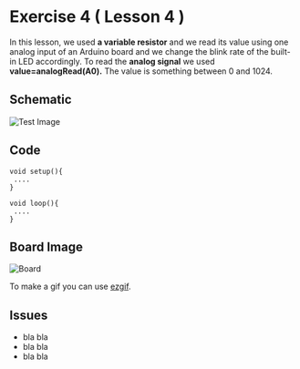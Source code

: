 


# Exercise 4 ( Lesson 4 )  

In this lesson, we used **a variable resistor** and we read its value using one analog input of an Arduino board and we change the blink rate of the built-in LED accordingly. 
To read the **analog signal** we used **value=analogRead(A0).** 
The value is something between 0 and 1024. 


## Schematic 
![Test Image](photo.png?raw=true)

## Code
 ```Arduino
void setup(){
  ....
}

void loop(){
  ....
}
```
  
## Board Image
![Board](Arduino_LED.gif?raw=true)

To make a gif you can use [ezgif](https://ezgif.com/maker).
## Issues
- bla bla
- bla bla
- bla bla
